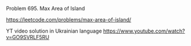 Problem 695. Max Area of Island

https://leetcode.com/problems/max-area-of-island/

YT video solution in Ukrainian language https://www.youtube.com/watch?v=GO9SVRLF5RU